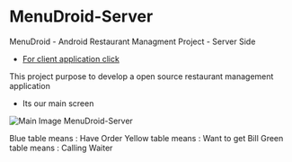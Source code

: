# MenuDroid-Server
MenuDroid - Android Restaurant Managment Project - Server Side

* [For client application click](https://github.com/arslanaybars/MenuDroid)

This project purpose to develop a open source restaurant management application

- Its our main screen

![Main Image MenuDroid-Server](https://github.com/arslanaybars/MenuDroid-Server/blob/master/img/main_screen.png)

Blue table means   : Have Order
Yellow table means : Want to get Bill
Green table means  : Calling Waiter